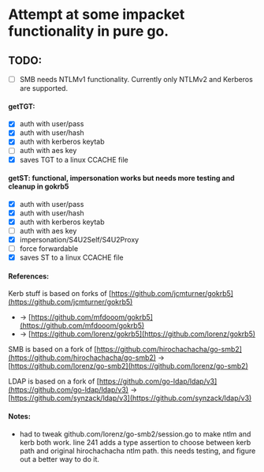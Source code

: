 

# Attempt at some impacket functionality in pure go.
## TODO:
- [ ] SMB needs NTLMv1 functionality. Currently only NTLMv2 and Kerberos are supported.

#### getTGT: 
- [x] auth with user/pass
- [x] auth with user/hash
- [x] auth with kerberos keytab
- [ ] auth with aes key
- [x] saves TGT to a linux CCACHE file

 #### getST: functional, impersonation works but needs more testing and cleanup in gokrb5
- [x] auth with user/pass
- [x] auth with user/hash
- [x] auth with kerberos keytab
- [ ] auth with aes key
- [x] impersonation/S4U2Self/S4U2Proxy
- [ ] force forwardable
- [x] saves ST to a linux CCACHE file

#### References:
Kerb stuff is based on  forks of [https://github.com/jcmturner/gokrb5](https://github.com/jcmturner/gokrb5) 
 - -> [https://github.com/mfdooom/gokrb5](https://github.com/mfdooom/gokrb5) 
 - -> [https://github.com/lorenz/gokrb5](https://github.com/lorenz/gokrb5)

SMB is based on a fork of [https://github.com/hirochachacha/go-smb2](https://github.com/hirochachacha/go-smb2) -> [https://github.com/lorenz/go-smb2](https://github.com/lorenz/go-smb2)

LDAP is based on a fork of [https://github.com/go-ldap/ldap/v3](https://github.com/go-ldap/ldap/v3) -> [https://github.com/synzack/ldap/v3](https://github.com/synzack/ldap/v3)



#### Notes:
- had to tweak github.com/lorenz/go-smb2/session.go to make ntlm and kerb both work. line 241 adds a type assertion to choose between kerb path and original hirochachacha ntlm path. this needs testing, and figure out a better way to do it.


